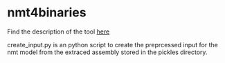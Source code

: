 # nmt4binaries
Find the description of the tool [here](https://nmt4binaries.github.io/)

create_input.py is an python script to create the preprcessed input for the nmt model from the extraced assembly stored in the pickles directory.


